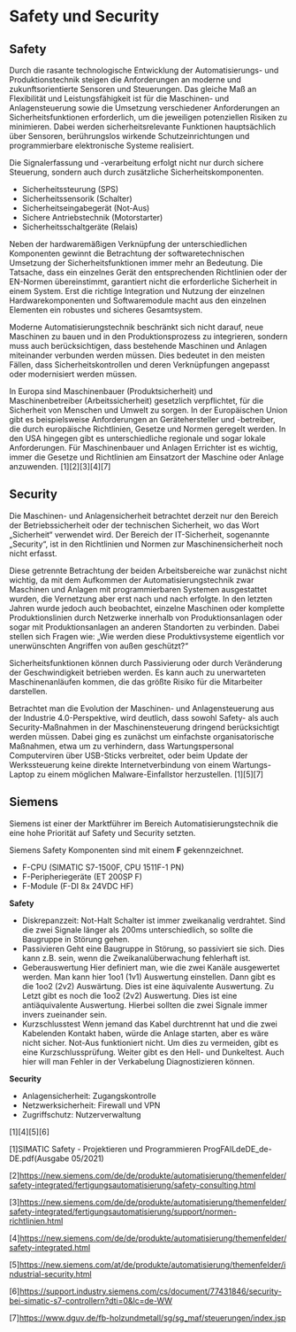 # Safety und Security
## Safety
Durch die rasante technologische Entwicklung der Automatisierungs- und Produktionstechnik steigen die Anforderungen an moderne und zukunftsorientierte Sensoren und Steuerungen. Das gleiche Maß an Flexibilität und Leistungsfähigkeit ist für die Maschinen- und Anlagensteuerung sowie die Umsetzung verschiedener Anforderungen an Sicherheitsfunktionen erforderlich, um die jeweiligen potenziellen Risiken zu minimieren. Dabei werden sicherheitsrelevante Funktionen hauptsächlich über Sensoren, berührungslos wirkende Schutzeinrichtungen und programmierbare elektronische Systeme realisiert.

Die Signalerfassung und -verarbeitung erfolgt nicht nur durch sichere Steuerung, sondern auch durch zusätzliche Sicherheitskomponenten.
- Sicherheitssteurung (SPS)
- Sicherheitssensorik (Schalter)
- Sicherheitseingabegerät (Not-Aus)
- Sichere Antriebstechnik (Motorstarter)
- Sicherheitsschaltgeräte (Relais)

Neben der hardwaremäßigen Verknüpfung der unterschiedlichen Komponenten gewinnt die Betrachtung der softwaretechnischen Umsetzung der Sicherheitsfunktionen immer mehr an Bedeutung. Die Tatsache, dass ein einzelnes Gerät den entsprechenden Richtlinien oder der EN-Normen übereinstimmt, garantiert nicht die erforderliche Sicherheit in einem System. Erst die richtige Integration und Nutzung der einzelnen Hardwarekomponenten und Softwaremodule macht aus den einzelnen Elementen ein robustes und sicheres Gesamtsystem.

Moderne Automatisierungstechnik beschränkt sich nicht darauf, neue Maschinen zu bauen und in den Produktionsprozess zu integrieren, sondern muss auch berücksichtigen, dass bestehende Maschinen und Anlagen miteinander verbunden werden müssen. Dies bedeutet in den meisten Fällen, dass Sicherheitskontrollen und deren Verknüpfungen angepasst oder modernisiert werden müssen. 

In Europa sind Maschinenbauer (Produktsicherheit) und Maschinenbetreiber (Arbeitssicherheit) gesetzlich verpflichtet, für die Sicherheit von Menschen und Umwelt zu sorgen. In der Europäischen Union gibt es beispielsweise Anforderungen an Gerätehersteller und -betreiber, die durch europäische Richtlinien, Gesetze und Normen geregelt werden. In den USA hingegen gibt es unterschiedliche regionale und sogar lokale Anforderungen. Für Maschinenbauer und Anlagen Errichter ist es wichtig, immer die Gesetze und Richtlinien am Einsatzort der Maschine oder Anlage anzuwenden.
[1][2][3][4][7]

## Security

Die Maschinen- und Anlagensicherheit betrachtet derzeit nur den Bereich der Betriebssicherheit oder der technischen Sicherheit, wo das Wort „Sicherheit“ verwendet wird. Der Bereich der IT-Sicherheit, sogenannte „Security“, ist in den Richtlinien und Normen zur Maschinensicherheit noch nicht erfasst.

Diese getrennte Betrachtung der beiden Arbeitsbereiche war zunächst nicht wichtig, da mit dem Aufkommen der Automatisierungstechnik zwar Maschinen und Anlagen mit programmierbaren Systemen ausgestattet wurden, die Vernetzung aber erst nach und nach erfolgte. In den letzten Jahren wurde jedoch auch beobachtet, einzelne Maschinen oder komplette Produktionslinien durch Netzwerke innerhalb von Produktionsanlagen oder sogar mit Produktionsanlagen an anderen Standorten zu verbinden. Dabei stellen sich Fragen wie: „Wie werden diese Produktivsysteme eigentlich vor unerwünschten Angriffen von außen geschützt?“

Sicherheitsfunktionen können durch Passivierung oder durch Veränderung der Geschwindigkeit betrieben werden. Es kann auch zu unerwarteten Maschinenanläufen kommen, die das größte Risiko für die Mitarbeiter darstellen.

Betrachtet man die Evolution der Maschinen- und Anlagensteuerung aus der Industrie 4.0-Perspektive, wird deutlich, dass sowohl Safety- als auch Security-Maßnahmen in der Maschinensteuerung dringend berücksichtigt werden müssen. Dabei ging es zunächst um einfachste organisatorische Maßnahmen, etwa um zu verhindern, dass Wartungspersonal Computerviren über USB-Sticks verbreitet, oder beim Update der Werkssteuerung keine direkte Internetverbindung von einem Wartungs-Laptop zu einem möglichen Malware-Einfallstor herzustellen. 
[1][5][7]

## Siemens
Siemens ist einer der Marktführer im Bereich Automatisierungstechnik die eine hohe Priorität auf Safety und Security setzten.

Siemens Safety Komponenten sind mit einem **F** gekennzeichnet. 
- F-CPU (SIMATIC S7-1500F, CPU 1511F-1 PN)
- F-Peripheriegeräte (ET 200SP F)
- F-Module (F-DI 8x 24VDC HF)

**Safety**
- Diskrepanzzeit:
Not-Halt Schalter ist immer zweikanalig verdrahtet.
Sind die zwei Signale länger als 200ms unterschiedlich, so sollte die Baugruppe in Störung gehen.
- Passivieren
Geht eine Baugruppe in Störung, so passiviert sie sich. Dies kann z.B. sein, wenn die Zweikanalüberwachung fehlerhaft ist.
- Geberauswertung
 Hier definiert man, wie die zwei Kanäle ausgewertet werden. Man kann hier 1oo1 (1v1) Auswertung einstellen.
 Dann gibt es die 1oo2 (2v2) Auswärtung. Dies ist eine äquivalente Auswertung.
 Zu Letzt gibt es noch die 1oo2 (2v2) Auswertung. Dies ist eine antiäquivalente Auswertung. Hierbei sollten die zwei Signale immer invers zueinander sein.
- Kurzschlusstest
Wenn jemand das Kabel durchtrennt hat und die zwei Kabelenden Kontakt haben, würde die Anlage starten, aber es wäre nicht sicher. Not-Aus funktioniert nicht. Um dies zu vermeiden, gibt es eine Kurzschlussprüfung. Weiter gibt es den Hell- und Dunkeltest. Auch hier will man Fehler in der Verkabelung Diagnostizieren können.

**Security**
- Anlagensicherheit: Zugangskontrolle
- Netzwerksicherheit: Firewall und VPN
- Zugriffschutz: Nutzerverwaltung

[1][4][5][6]


[1]SIMATIC Safety - Projektieren und Programmieren ProgFAILdeDE_de-DE.pdf(Ausgabe 05/2021)

[2]https://new.siemens.com/de/de/produkte/automatisierung/themenfelder/safety-integrated/fertigungsautomatisierung/safety-consulting.html

[3]https://new.siemens.com/de/de/produkte/automatisierung/themenfelder/safety-integrated/fertigungsautomatisierung/support/normen-richtlinien.html

[4]https://new.siemens.com/de/de/produkte/automatisierung/themenfelder/safety-integrated.html

[5]https://new.siemens.com/at/de/produkte/automatisierung/themenfelder/industrial-security.html

[6]https://support.industry.siemens.com/cs/document/77431846/security-bei-simatic-s7-controllern?dti=0&lc=de-WW

[7]https://www.dguv.de/fb-holzundmetall/sg/sg_maf/steuerungen/index.jsp
